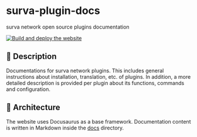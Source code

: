 # surva-plugin-docs

surva network open source plugins documentation

[![Build and deploy the website](https://github.com/survanetwork/surva-plugin-docs/actions/workflows/build-deploy.yml/badge.svg)](https://github.com/survanetwork/surva-plugin-docs/actions/workflows/build-deploy.yml)

## 📙 Description

Documentations for surva network plugins. This includes general instructions about installation, translation,
etc. of plugins. In addition, a more detailed description is provided per plugin about its functions,
commands and configuration.

## 🧱 Architecture

The website uses Docusaurus as a base framework. Documentation content is written in Markdown
inside the [docs](./docs) directory.
